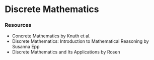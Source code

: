 # Discrete Mathematics

### Resources

- Concrete Mathematics by Knuth et al.
- Discrete Mathematics: Introduction to Mathematical Reasoning by Susanna Epp
- Discrete Mathematics and Its Applications by Rosen